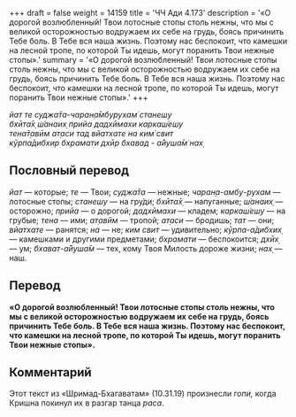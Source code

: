 +++
draft = false
weight = 14159
title = 'ЧЧ Ади 4.173'
description = '«О дорогой возлюбленный! Твои лотосные стопы столь нежны, что мы с великой осторожностью водружаем их себе на грудь, боясь причинить Тебе боль. В Тебе вся наша жизнь. Поэтому нас беспокоит, что камешки на лесной тропе, по которой Ты идешь, могут поранить Твои нежные стопы».'
summary = '«О дорогой возлюбленный! Твои лотосные стопы столь нежны, что мы с великой осторожностью водружаем их себе на грудь, боясь причинить Тебе боль. В Тебе вся наша жизнь. Поэтому нас беспокоит, что камешки на лесной тропе, по которой Ты идешь, могут поранить Твои нежные стопы».'
+++

_йат те суджа̄та-чаран̣а̄мбурухам̇ станешу  
бхӣта̄х̣ ш́анаих̣ прийа дадхӣмахи каркаш́ешу  
тена̄т̣авӣм ат̣аси тад вйатхате на ким̇ свит  
кӯрпа̄дибхир бхрамати дхӣр бхавад - а̄йуша̄м̇ нах̣_

## Пословный перевод

_йат_ — которые; _те_ — Твои; _суджа̄та_ — нежные; _чаран̣а_\-_амбу_\-_рухам_ — лотосные стопы; _станешу_ — на гру́ди; _бхӣта̄х̣_ — напуганные; _ш́анаих̣_ — осторожно; _прийа_ — о дорогой; _дадхӣмахи_ — кладем; _каркаш́ешу_ — на грубые; _тена_ — ими; _ат̣авӣм_ — тропой; _ат̣аси_ — бродишь; _тат_ — они; _вйатхате_ — ранятся; _на_ — не; _ким_ _свит_ — удивительно; _кӯрпа_\-_а̄дибхих̣_ — камешками и другими предметами; _бхрамати_ — беспокоится; _дхӣх̣_ — ум; _бхават_\-_а̄йуша̄м_ — тех, кому Твоя Милость дороже жизни; _нах̣_ — наш.

## Перевод

**«О дорогой возлюбленный! Твои лотосные стопы столь нежны, что мы с великой осторожностью водружаем их себе на грудь, боясь причинить Тебе боль. В Тебе вся наша жизнь. Поэтому нас беспокоит, что камешки на лесной тропе, по которой Ты идешь, могут поранить Твои нежные стопы».**

## Комментарий

Этот текст из «Шримад-Бхагаватам» (10.31.19) произнесли _гопи,_ когда Кришна покинул их в разгар танца _раса_.
